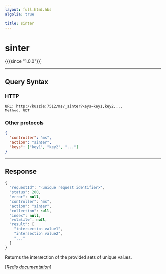 ```yaml
---
layout: full.html.hbs
algolia: true

title: sinter
---
```


# sinter

{{{since "1.0.0"}}}




---

## Query Syntax

### HTTP

```http
URL: http://kuzzle:7512/ms/_sinter?keys=key1,key2,...
Method: GET
```


### Other protocols


```json
{
  "controller": "ms",
  "action": "sinter",
  "keys": ["key1", "key2", "..."]
}
```

---

## Response

```javascript
{
  "requestId": "<unique request identifier>",
  "status": 200,
  "error": null,
  "controller": "ms",
  "action": "sinter",
  "collection": null,
  "index": null,
  "volatile": null,
  "result": [
    "intersection value1",
    "intersection value2",
    "..."
  ]
}
```

Returns the intersection of the provided sets of unique values.

[[_Redis documentation_]](https://redis.io/commands/sinter)
